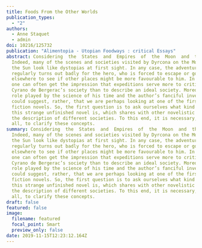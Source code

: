 ```yaml
---
title: Foods From the Other Worlds
publication_types:
  - "2"
authors:
  - Anne Staquet
  - admin
doi: 10216/125732
publication: "Alimentopia - Utopian Foodways : critical Essays"
abstract: Considering  the  States  and  Empires  of  the  Moon  and  the  Sun  as  a  utopia  cannot  be  taken  for  granted.
  Indeed, many of the scenes and societies visited by Dyrcona on the Moon and
  the Sun look like dystopias at first sight. In any case, the adventure
  regularly turns out badly for the hero, who is forced to escape or go
  elsewhere to see if other places might be more favourable to him. In addition,
  one can often get the impression that expeditions serve more to criticise
  Cyrano de Bergerac’s society than to describe an ideal society. Moreover, the
  role played by the science of his time and the author’s fanciful inventions
  could suggest, rather, that we are perhaps looking at one of the first science
  fiction novels. So, the first question is to ask ourselves what kind of novel
  this strange unfinished novel is, which shares with other novelistic genres
  the description of different societies. To this end, it is necessary, first of
  all, to clarify these concepts.
summary: Considering  the  States  and  Empires  of  the  Moon  and  the  Sun  as  a  utopia  cannot  be  taken  for  granted.
  Indeed, many of the scenes and societies visited by Dyrcona on the Moon and
  the Sun look like dystopias at first sight. In any case, the adventure
  regularly turns out badly for the hero, who is forced to escape or go
  elsewhere to see if other places might be more favourable to him. In addition,
  one can often get the impression that expeditions serve more to criticise
  Cyrano de Bergerac’s society than to describe an ideal society. Moreover, the
  role played by the science of his time and the author’s fanciful inventions
  could suggest, rather, that we are perhaps looking at one of the first science
  fiction novels. So, the first question is to ask ourselves what kind of novel
  this strange unfinished novel is, which shares with other novelistic genres
  the description of different societies. To this end, it is necessary, first of
  all, to clarify these concepts.
draft: false
featured: false
image:
  filename: featured
  focal_point: Smart
  preview_only: false
date: 2019-11-15T12:23:12.164Z
---
```

